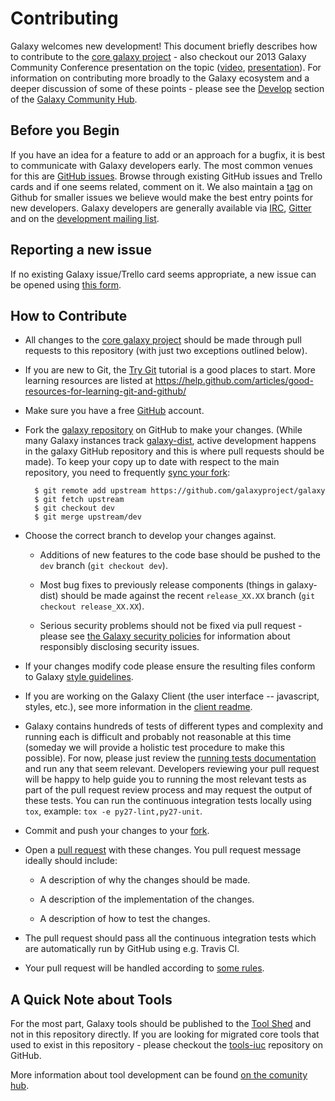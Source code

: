 # Contributing

Galaxy welcomes new development!  This document briefly describes how to
contribute to the [core galaxy
project](https://github.com/galaxyproject/galaxy) - also checkout our 2013
Galaxy Community Conference presentation on the topic
([video](https://vimeo.com/channels/581875/73486255),
[presentation](https://depot.galaxyproject.org/hub/attachments/documents/presentations/gcc2013/BakerContribute.pdf)).
For information on contributing more broadly to the Galaxy ecosystem and a
deeper discussion of some of these points - please see the
[Develop](https://galaxyproject.org/develop) section of the [Galaxy Community
Hub](https://galaxyproject.org).

## Before you Begin

If you have an idea for a feature to add or an approach for a bugfix, it is
best to communicate with Galaxy developers early. The most common venues for
this are [GitHub issues](https://github.com/galaxyproject/galaxy/issues).
Browse through existing GitHub issues and Trello cards and if one seems
related, comment on it. We also maintain a
[tag](https://github.com/galaxyproject/galaxy/issues?q=is%3Aissue+is%3Aopen+label%3Afriendliness%2Ffriendly)
on Github for smaller issues we believe would make the best entry points for
new developers.  Galaxy developers are generally available via
[IRC](https://galaxyproject.org/get-involved),
[Gitter](https://gitter.im/galaxyproject/Lobby) and on the [development mailing
list](http://dev.list.galaxyproject.org).

## Reporting a new issue

If no existing Galaxy issue/Trello card seems appropriate, a new issue can be
opened using [this form](https://github.com/galaxyproject/galaxy/issues/new).

## How to Contribute

* All changes to the [core galaxy
  project](https://github.com/galaxyproject/galaxy) should be made through pull
  requests to this repository (with just two exceptions outlined below).

* If you are new to Git, the [Try Git](http://try.github.com/) tutorial is a
  good places to start.  More learning resources are listed at
  https://help.github.com/articles/good-resources-for-learning-git-and-github/

* Make sure you have a free [GitHub](https://github.com/) account.

* Fork the [galaxy repository](https://github.com/galaxyproject/galaxy) on
  GitHub to make your changes.  (While many Galaxy instances track
  [galaxy-dist](https://bitbucket.org/galaxy/galaxy-dist), active development
  happens in the galaxy GitHub repository and this is where pull requests
  should be made).  To keep your copy up to date with respect to the main
  repository, you need to frequently [sync your
  fork](https://help.github.com/articles/syncing-a-fork/):
  ```
    $ git remote add upstream https://github.com/galaxyproject/galaxy
    $ git fetch upstream
    $ git checkout dev
    $ git merge upstream/dev
  ```

* Choose the correct branch to develop your changes against.

  * Additions of new features to the code base should be pushed to the `dev`
    branch (`git checkout dev`).

  * Most bug fixes to previously release components (things in galaxy-dist)
    should be made against the recent `release_XX.XX` branch (`git checkout
    release_XX.XX`).

  * Serious security problems should not be fixed via pull request - please see
    [the Galaxy security policies](SECURITY_POLICY.md) for information about
    responsibly disclosing security issues.

* If your changes modify code please ensure the resulting files conform to
  Galaxy [style guidelines](https://galaxyproject.org/develop/best-practices).

* If you are working on the Galaxy Client (the user interface -- javascript,
  styles, etc.), see more information in the [client readme](client/README.md).

* Galaxy contains hundreds of tests of different types and complexity and
  running each is difficult and probably not reasonable at this time (someday
  we will provide a holistic test procedure to make this possible). For now,
  please just review the [running tests
  documentation](https://galaxyproject.org/admin/running-tests) and run any
  that seem relevant. Developers reviewing your pull request will be happy to
  help guide you to running the most relevant tests as part of the pull request
  review process and may request the output of these tests. You can run the
  continuous integration tests locally using `tox`, example: `tox -e
  py27-lint,py27-unit`.

* Commit and push your changes to your
  [fork](https://help.github.com/articles/pushing-to-a-remote/).

* Open a [pull
  request](https://help.github.com/articles/creating-a-pull-request/) with
  these changes. You pull request message ideally should include:

   * A description of why the changes should be made.

   * A description of the implementation of the changes.

   * A description of how to test the changes.

* The pull request should pass all the continuous integration tests which are
  automatically run by GitHub using e.g. Travis CI.

* Your pull request will be handled according to [some
  rules](doc/source/project/organization.rst#handling-pull-requests).

## A Quick Note about Tools

  For the most part, Galaxy tools should be published to the [Tool
  Shed](https://galaxyproject.org/toolshed) and not in this repository
  directly. If you are looking for migrated core tools that used to exist in
  this repository - please checkout the
  [tools-iuc](https://github.com/galaxyproject/tools-iuc) repository on GitHub.

  More information about tool development can be found [on the comunity
  hub](https://galaxyproject.org/develop).
